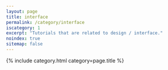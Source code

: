 ```yaml
---
layout: page
title: interface
permalink: /category/interface
iscategory: 1
excerpt: "Tutorials that are related to design / interface."
noindex: true
sitemap: false
---
```


{% include category.html category=page.title %}
